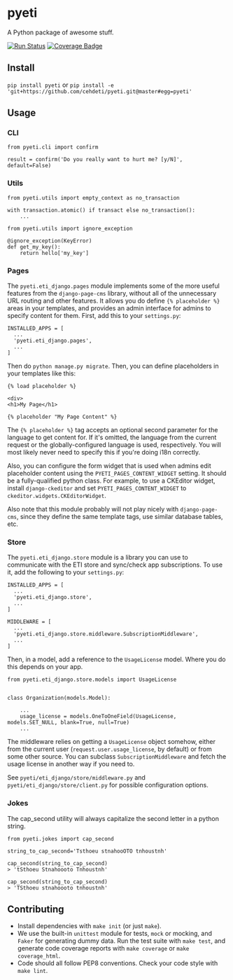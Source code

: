 # pyeti

A Python package of awesome stuff.

[![Run Status](https://api.shippable.com/projects/5ab54a45f488d607007cad93/badge?branch=master)](https://app.shippable.com/github/cehdeti/pyeti)
[![Coverage Badge](https://api.shippable.com/projects/5ab54a45f488d607007cad93/coverageBadge?branch=master)](https://app.shippable.com/github/cehdeti/pyeti)

## Install

`pip install pyeti` or `pip install -e 'git+https://github.com/cehdeti/pyeti.git@master#egg=pyeti'`

## Usage

### CLI

```
from pyeti.cli import confirm

result = confirm('Do you really want to hurt me? [y/N]', default=False)
```

### Utils

```
from pyeti.utils import empty_context as no_transaction

with transaction.atomic() if transact else no_transaction():
    ...

from pyeti.utils import ignore_exception

@ignore_exception(KeyError)
def get_my_key():
    return hello['my_key']
```

### Pages

The `pyeti.eti_django.pages` module implements some of the more useful features
from the `django-page-cms` library, without all of the unnecessary URL routing
and other features. It allows you do define `{% placeholder %}` areas in your
templates, and provides an admin interface for admins to specify content for
them. First, add this to your `settings.py`:

```
INSTALLED_APPS = [
  ...
  'pyeti.eti_django.pages',
  ...
]
```

Then do `python manage.py migrate`. Then, you can define placeholders in your
templates like this:

```
{% load placeholder %}

<div>
<h1>My Page</h1>

{% placeholder "My Page Content" %}
```

The `{% placeholder %}` tag accepts an optional second parameter for the
language to get content for. If it's omitted, the language from the current
request or the globally-configured language is used, respectively. You will
most likely never need to specify this if you're doing i18n correctly.

Also, you can configure the form widget that is used when admins edit
placeholder content using the `PYETI_PAGES_CONTENT_WIDGET` setting. It should
be a fully-qualified python class. For example, to use a CKEditor widget,
install `django-ckeditor` and set `PYETI_PAGES_CONTENT_WIDGET` to `ckeditor.widgets.CKEditorWidget`.

Also note that this module probably will not play nicely with
`django-page-cms`, since they define the same template tags, use similar
database tables, etc.

### Store

The `pyeti.eti_django.store` module is a library you can use to communicate
with the ETI store and sync/check app subscriptions. To use it, add the
following to your `settings.py`:

```
INSTALLED_APPS = [
  ...
  'pyeti.eti_django.store',
  ...
]

MIDDLEWARE = [
  ...
  'pyeti.eti_django.store.middleware.SubscriptionMiddleware',
  ...
]
```

Then, in a model, add a reference to the `UsageLicense` model. Where you do
this depends on your app.

```
from pyeti.eti_django.store.models import UsageLicense


class Organization(models.Model):

    ...
    usage_license = models.OneToOneField(UsageLicense, models.SET_NULL, blank=True, null=True)
    ...
```

The middleware relies on getting a `UsageLicense` object somehow, either from
the current user (`request.user.usage_license`, by default) or from some other
source. You can subclass `SubscriptionMiddleware` and fetch the usage license
in another way if you need to.

See `pyeti/eti_django/store/middleware.py` and
`pyeti/eti_django/store/client.py` for possible configuration options.

### Jokes

The cap_second utility will always capitalize the second letter in a python string.

```
from pyeti.jokes import cap_second

string_to_cap_second='Tsthoeu stnahooOTO tnhoustnh'

cap_second(string_to_cap_second)
> 'tSthoeu Stnahoooto Tnhoustnh'

cap_second(string_to_cap_second)
> 'TSthoeu stnahoooto tnhoustnh'
```

## Contributing

* Install dependencies with `make init` (or just `make`).
* We use the built-in `unittest` module for tests, `mock` or mocking, and
  `Faker` for generating dummy data. Run the test suite with `make test`, and
  generate code coverage reports with `make coverage` or `make coverage_html`.
* Code should all follow PEP8 conventions. Check your code style with `make
  lint`.
